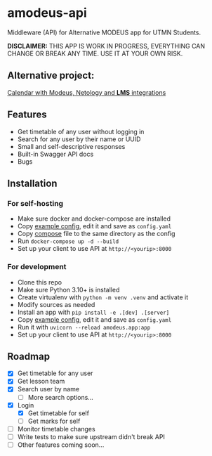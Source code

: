 # amodeus-api

Middleware (API) for Alternative MODEUS app for UTMN Students.

**DISCLAIMER:** THIS APP IS WORK IN PROGRESS, EVERYTHING CAN CHANGE OR BREAK ANY TIME. USE IT AT
YOUR OWN RISK.

## Alternative project:
[Calendar with Modeus, Netology and **LMS** integrations](https://github.com/depocoder/YetAnotherCalendar)

## Features

- Get timetable of any user without logging in
- Search for any user by their name or UUID
- Small and self-descriptive responses
- Built-in Swagger API docs
- Bugs

## Installation

### For self-hosting

- Make sure docker and docker-compose are installed
- Copy [example config](config.example.yaml), edit it and save as `config.yaml`
- Copy [compose](docker-compose.yaml) file to the same directory as the config
- Run `docker-compose up -d --build`
- Set up your client to use API at `http://<yourip>:8000`

### For development

- Clone this repo
- Make sure Python 3.10+ is installed
- Create virtualenv with `python -m venv .venv` and activate it
- Modify sources as needed
- Install an app with `pip install -e .[dev] .[server]`
- Copy [example config](config.example.yaml), edit it and save as `config.yaml`
- Run it with `uvicorn --reload amodeus.app:app`
- Set up your client to use API at `http://<yourip>:8000`

## Roadmap

- [x] Get timetable for any user
- [x] Get lesson team
- [x] Search user by name
  - [ ] More search options...
- [x] Login
  - [x] Get timetable for self
  - [ ] Get marks for self
- [ ] Monitor timetable changes
- [ ] Write tests to make sure upstream didn't break API
- [ ] Other features coming soon...
